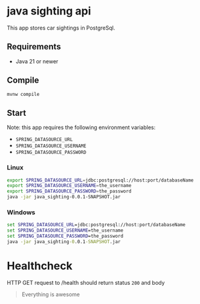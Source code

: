 # java sighting api

This app stores car sightings in PostgreSql.

## Requirements

- Java 21 or newer

## Compile

```sh
mvnw compile
```

## Start

Note: this app requires the following environment variables:

- `SPRING_DATASOURCE_URL`
- `SPRING_DATASOURCE_USERNAME`
- `SPRING_DATASOURCE_PASSWORD`

### Linux
```sh
export SPRING_DATASOURCE_URL=jdbc:postgresql://host:port/databaseName
export SPRING_DATASOURCE_USERNAME=the_username
export SPRING_DATASOURCE_PASSWORD=the_password
java -jar java_sighting-0.0.1-SNAPSHOT.jar
```

### Windows
```bat
set SPRING_DATASOURCE_URL=jdbc:postgresql://host:port/databaseName
set SPRING_DATASOURCE_USERNAME=the_username
set SPRING_DATASOURCE_PASSWORD=the_password
java -jar java_sighting-0.0.1-SNAPSHOT.jar
```

# Healthcheck

HTTP GET request to /health should return status `200` and body

> Everything is awesome